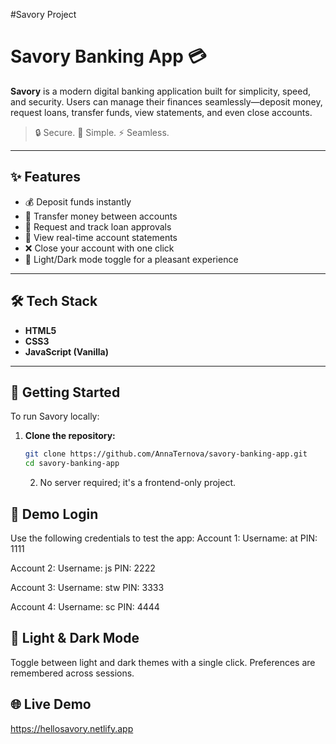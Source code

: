 #Savory Project

# Savory Banking App 💳

**Savory** is a modern digital banking application built for simplicity, speed, and security. Users can manage their finances seamlessly—deposit money, request loans, transfer funds, view statements, and even close accounts.

> 🔒 Secure. 🌟 Simple. ⚡ Seamless.

---

## ✨ Features

- 💰 Deposit funds instantly
- 🔁 Transfer money between accounts
- 🏦 Request and track loan approvals
- 📄 View real-time account statements
- ❌ Close your account with one click
- 🌙 Light/Dark mode toggle for a pleasant experience

---

## 🛠️ Tech Stack

- **HTML5**
- **CSS3**
- **JavaScript (Vanilla)**

---

## 🚀 Getting Started

To run Savory locally:

1. **Clone the repository:**
   ```bash
   git clone https://github.com/AnnaTernova/savory-banking-app.git
   cd savory-banking-app
   ```
   2. No server required; it's a frontend-only project.

## 🔐 Demo Login

Use the following credentials to test the app:
Account 1:
Username: at
PIN: 1111

Account 2:
Username: js
PIN: 2222

Account 3:
Username: stw
PIN: 3333

Account 4:
Username: sc
PIN: 4444

## 🎨 Light & Dark Mode

Toggle between light and dark themes with a single click. Preferences are remembered across sessions.

## 🌐 Live Demo

https://hellosavory.netlify.app
